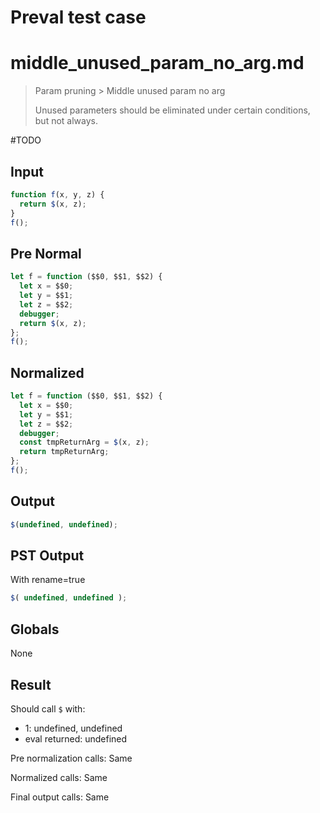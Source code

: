 # Preval test case

# middle_unused_param_no_arg.md

> Param pruning > Middle unused param no arg
>
> Unused parameters should be eliminated under certain conditions, but not always.

#TODO

## Input

`````js filename=intro
function f(x, y, z) {
  return $(x, z);
}
f();
`````

## Pre Normal


`````js filename=intro
let f = function ($$0, $$1, $$2) {
  let x = $$0;
  let y = $$1;
  let z = $$2;
  debugger;
  return $(x, z);
};
f();
`````

## Normalized


`````js filename=intro
let f = function ($$0, $$1, $$2) {
  let x = $$0;
  let y = $$1;
  let z = $$2;
  debugger;
  const tmpReturnArg = $(x, z);
  return tmpReturnArg;
};
f();
`````

## Output


`````js filename=intro
$(undefined, undefined);
`````

## PST Output

With rename=true

`````js filename=intro
$( undefined, undefined );
`````

## Globals

None

## Result

Should call `$` with:
 - 1: undefined, undefined
 - eval returned: undefined

Pre normalization calls: Same

Normalized calls: Same

Final output calls: Same
